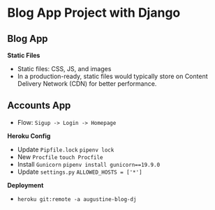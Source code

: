 # Blog App Project with Django

## Blog App

**Static Files**
- Static files: CSS, JS, and images
- In a production-ready, static files would typically store on Content Delivery Network (CDN) for better performance.

## Accounts App
- Flow: `Sigup -> Login -> Homepage`

**Heroku Config**
- Update `Pipfile.lock`
`pipenv lock`
- New `Procfile`
`touch Procfile`
- Install `Gunicorn`
`pipenv install gunicorn==19.9.0`
- Update `settings.py`
`ALLOWED_HOSTS = ['*']`

**Deployment**
- `heroku git:remote -a augustine-blog-dj`